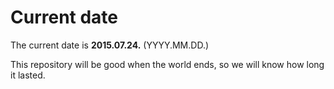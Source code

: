 # Current date

The current date is **2015.07.24.** (YYYY.MM.DD.)

This repository will be good when the world ends, so we will know how long it lasted.